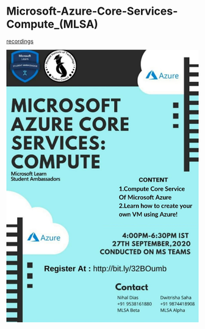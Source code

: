 # Microsoft-Azure-Core-Services-Compute_(MLSA)

[recordings](https://stdntpartners-my.sharepoint.com/:v:/g/personal/nihal_dias_studentambassadors_com/EUkOGcfvV-1KifuH9B367EsBnGRX-oS3s3bsT3T7iLGFoQ?e=rz3NC9)

![Image](../images/core_services.jpeg)